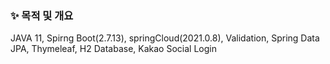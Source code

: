 ### ✨ 목적 및 개요
JAVA 11, Spirng Boot(2.7.13), springCloud(2021.0.8), Validation, Spring Data JPA, Thymeleaf, H2 Database, Kakao Social Login
